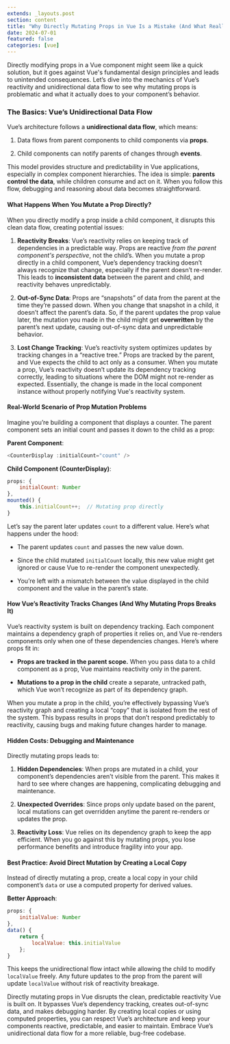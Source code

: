 ```yaml
---
extends: _layouts.post
section: content
title: "Why Directly Mutating Props in Vue Is a Mistake (And What Really Happens Under the Hood)"
date: 2024-07-01
featured: false
categories: [vue]
---
```

Directly modifying props in a Vue component might seem like a quick solution, but it goes against Vue's fundamental design principles and leads to unintended consequences. Let’s dive into the mechanics of Vue’s reactivity and unidirectional data flow to see why mutating props is problematic and what it actually does to your component’s behavior.

### The Basics: Vue’s Unidirectional Data Flow

Vue’s architecture follows a **unidirectional data flow**, which means:

1. Data flows from parent components to child components via **props**.

2. Child components can notify parents of changes through **events**.

This model provides structure and predictability in Vue applications, especially in complex component hierarchies. The idea is simple: **parents control the data**, while children consume and act on it. When you follow this flow, debugging and reasoning about data becomes straightforward.

#### What Happens When You Mutate a Prop Directly?

When you directly modify a prop inside a child component, it disrupts this clean data flow, creating potential issues:

1. **Reactivity Breaks**: Vue’s reactivity relies on keeping track of dependencies in a predictable way. Props are reactive *from the parent component's perspective*, not the child’s. When you mutate a prop directly in a child component, Vue’s dependency tracking doesn’t always recognize that change, especially if the parent doesn’t re-render. This leads to **inconsistent data** between the parent and child, and reactivity behaves unpredictably.

2. **Out-of-Sync Data**: Props are “snapshots” of data from the parent at the time they’re passed down. When you change that snapshot in a child, it doesn’t affect the parent’s data. So, if the parent updates the prop value later, the mutation you made in the child might get **overwritten** by the parent’s next update, causing out-of-sync data and unpredictable behavior.

3. **Lost Change Tracking**: Vue’s reactivity system optimizes updates by tracking changes in a “reactive tree.” Props are tracked by the parent, and Vue expects the child to act only as a consumer. When you mutate a prop, Vue’s reactivity doesn’t update its dependency tracking correctly, leading to situations where the DOM might not re-render as expected. Essentially, the change is made in the local component instance without properly notifying Vue's reactivity system.

#### Real-World Scenario of Prop Mutation Problems

Imagine you’re building a component that displays a counter. The parent component sets an initial count and passes it down to the child as a prop:

**Parent Component**:
```javascript
<CounterDisplay :initialCount="count" />
```

**Child Component (CounterDisplay)**:
```javascript
props: {
    initialCount: Number
},
mounted() {
    this.initialCount++;  // Mutating prop directly
}
```

Let’s say the parent later updates `count` to a different value. Here’s what happens under the hood:

- The parent updates `count` and passes the new value down.

- Since the child mutated `initialCount` locally, this new value might get ignored or cause Vue to re-render the component unexpectedly. 

- You’re left with a mismatch between the value displayed in the child component and the value in the parent’s state.

#### How Vue’s Reactivity Tracks Changes (And Why Mutating Props Breaks It)

Vue’s reactivity system is built on dependency tracking. Each component maintains a dependency graph of properties it relies on, and Vue re-renders components only when one of these dependencies changes. Here’s where props fit in:

- **Props are tracked in the parent scope.** When you pass data to a child component as a prop, Vue maintains reactivity only in the parent.

- **Mutations to a prop in the child** create a separate, untracked path, which Vue won’t recognize as part of its dependency graph.

When you mutate a prop in the child, you’re effectively bypassing Vue’s reactivity graph and creating a local “copy” that is isolated from the rest of the system. This bypass results in props that don’t respond predictably to reactivity, causing bugs and making future changes harder to manage.

#### Hidden Costs: Debugging and Maintenance

Directly mutating props leads to:

1. **Hidden Dependencies**: When props are mutated in a child, your component’s dependencies aren’t visible from the parent. This makes it hard to see where changes are happening, complicating debugging and maintenance.

2. **Unexpected Overrides**: Since props only update based on the parent, local mutations can get overridden anytime the parent re-renders or updates the prop.

3. **Reactivity Loss**: Vue relies on its dependency graph to keep the app efficient. When you go against this by mutating props, you lose performance benefits and introduce fragility into your app.

#### Best Practice: Avoid Direct Mutation by Creating a Local Copy

Instead of directly mutating a prop, create a local copy in your child component’s `data` or use a computed property for derived values.

**Better Approach**:
```javascript
props: {
    initialValue: Number
},
data() {
    return {
        localValue: this.initialValue
    };
}
```

This keeps the unidirectional flow intact while allowing the child to modify `localValue` freely. Any future updates to the prop from the parent will update `localValue` without risk of reactivity breakage.


Directly mutating props in Vue disrupts the clean, predictable reactivity Vue is built on. It bypasses Vue’s dependency tracking, creates out-of-sync data, and makes debugging harder. By creating local copies or using computed properties, you can respect Vue’s architecture and keep your components reactive, predictable, and easier to maintain. Embrace Vue’s unidirectional data flow for a more reliable, bug-free codebase.

